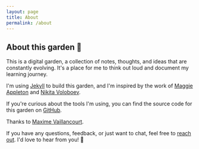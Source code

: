 ```yaml
---
layout: page
title: About
permalink: /about
---
```


## About this garden 🌱

This is a digital garden, a collection of notes, thoughts, and ideas that are constantly evolving. It's a place for me to think out loud and document my learning journey.

I'm using [Jekyll](https://jekyllrb.com/) to build this garden, and I'm inspired by the work of [Maggie Appleton](https://maggieappleton.com/) and [Nikita Voloboev](https://wiki.nikitavoloboev.xyz/).

If you're curious about the tools I'm using, you can find the source code for this garden on [GitHub](https://github.com/greiner-marcus-auticon/digital-garden).

Thanks to [Maxime Vaillancourt](https://github.com/maximevaillancourt).

If you have any questions, feedback, or just want to chat, feel free to [reach out](/contact). I'd love to hear from you! 🌿
